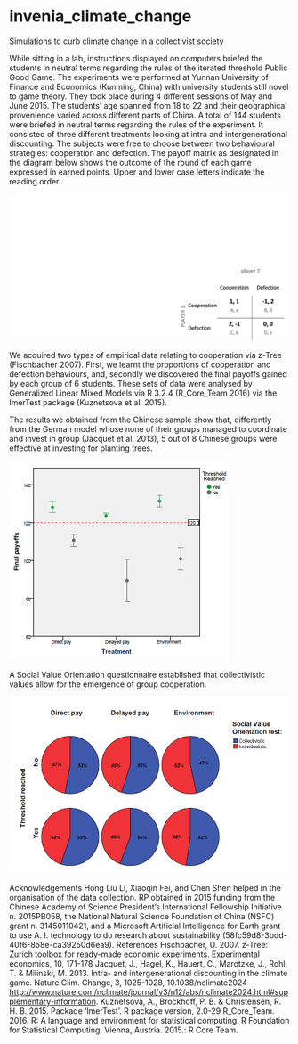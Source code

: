 # invenia_climate_change

Simulations to curb climate change in a collectivist society

While sitting in a lab, instructions displayed on computers briefed the students in neutral terms regarding the rules of the iterated threshold Public Good Game. The experiments were performed at Yunnan University of Finance and Economics (Kunming, China) with university students still novel to game theory. They took place during 4 different sessions of May and June 2015. The students’ age spanned from 18 to 22 and their geographical provenience varied across different parts of China. A total of 144 students were briefed in neutral terms regarding the rules of the experiment. It consisted of three different treatments looking at intra and intergenerational discounting.
The subjects were free to choose between two behavioural strategies: cooperation and defection. The payoff matrix as designated in the diagram below shows the outcome of the round of each game expressed in earned points. Upper and lower case letters indicate the reading order.

![alt text](https://github.com/ricpans/invenia_climate_change/blob/master/matrix.png)

We acquired two types of empirical data relating to cooperation via z-Tree (Fischbacher 2007). First, we learnt the proportions of cooperation and defection behaviours, and, secondly we discovered the final payoffs gained by each group of 6 students. These sets of data were analysed by Generalized Linear Mixed Models via R 3.2.4 (R_Core_Team 2016) via the lmerTest package (Kuznetsova et al. 2015).

The results we obtained from the Chinese sample show that, differently from the German model whose none of their groups managed to coordinate and invest in group (Jacquet et al. 2013), 5 out of 8 Chinese groups were effective at investing for planting trees.

![alt text](https://github.com/ricpans/invenia_climate_change/blob/master/graph.png)

A Social Value Orientation questionnaire established that collectivistic values allow for the emergence of group cooperation.

![alt text](https://github.com/ricpans/invenia_climate_change/blob/master/pie.png)

Acknowledgements
Hong Liu Li, Xiaoqin Fei, and Chen Shen helped in the organisation of the data collection. RP obtained in 2015 funding from the Chinese Academy of Science President’s International Fellowship Initiative n. 2015PB058, the National Natural Science Foundation of China (NSFC) grant n. 31450110421, and a Microsoft Artificial Intelligence for Earth grant to use A. I. technology to do research about sustainability (58fc59d8-3bdd-40f6-858e-ca39250d6ea9).
References
Fischbacher, U. 2007. z-Tree: Zurich toolbox for ready-made economic experiments. Experimental economics, 10, 171-178
Jacquet, J., Hagel, K., Hauert, C., Marotzke, J., Rohl, T. & Milinski, M. 2013. Intra- and intergenerational discounting in the climate game. Nature Clim. Change, 3, 1025-1028, 10.1038/nclimate2024
http://www.nature.com/nclimate/journal/v3/n12/abs/nclimate2024.html#supplementary-information.
Kuznetsova, A., Brockhoff, P. B. & Christensen, R. H. B. 2015. Package ‘lmerTest’. R package version, 2.0-29
R_Core_Team. 2016. R: A language and environment for statistical computing. R Foundation for Statistical Computing, Vienna, Austria. 2015.: R Core Team.
